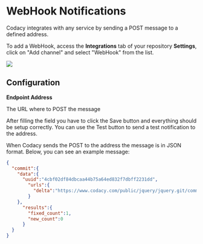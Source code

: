 # WebHook Notifications

Codacy integrates with any service by sending a POST message to a defined address.

To add a WebHook, access the **Integrations** tab of your repository **Settings**, click on "Add channel" and select "WebHook" from the list.

![](/images/Screen_Shot_2016-12-02_at_17.41.49.png)

## Configuration

**Endpoint Address**

The URL where to POST the message

After filling the field you have to click the Save button and everything should be setup correctly.
You can use the Test button to send a test notification to the address.

When Codacy sends the POST to the address the message is in JSON format. Below, you can see an example message:

```json
{
  "commit":{
    "data":{
      "uuid":"4cbf02df84dbcaa44b75a64ed832f7dbff2231dd",
        "urls":{
          "delta":"https://www.codacy.com/public/jquery/jquery.git/commit?bid=21776&cid=6037089"
        }
    },
      "results":{
        "fixed_count":1,
        "new_count":0
      }
  }
}
```

